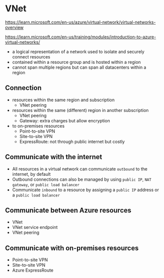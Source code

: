 # VNet

https://learn.microsoft.com/en-us/azure/virtual-network/virtual-networks-overview

https://learn.microsoft.com/en-us/training/modules/introduction-to-azure-virtual-networks/

- a logical representation of a network used to isolate and securely connect resources 
- contained within a resource group and is hosted within a region
- cannot span multiple regions but can span all datacenters within a region

## Connection
- resources within the same region and subscription 
  - VNet peering
- resources within the same (different) region in another subscription
  - VNet peering
  - Gateway: extra charges but allow encryption
- to on-premises resources
  - Point-to-site VPN
  - Site-to-site VPN  
  - ExpressRoute: not through public internet but costly

## Communicate with the internet
- All resources in a virtual network can communicate `outbound` to the internet, by default
- Outbound connections can also be managed by using `public IP`, `NAT gateway`, or `public load balancer`
- Communicate `inbound` to a resource by assigning a `public IP` address or a `public load balancer`

## Communicate between Azure resources
- VNet
- VNet service endpoint
- VNet peering

## Communicate with on-premises resources
- Point-to-site VPN
- Site-to-site VPN
- Azure ExpressRoute
